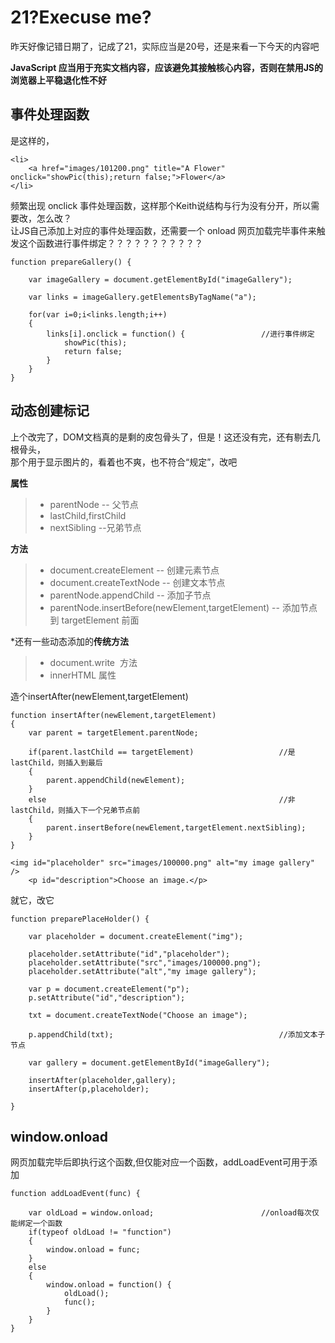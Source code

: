 # 21?Execuse me? 

昨天好像记错日期了，记成了21，实际应当是20号，还是来看一下今天的内容吧

**JavaScript 应当用于充实文档内容，应该避免其接触核心内容，否则在禁用JS的浏览器上平稳退化性不好**

## 事件处理函数  
是这样的，  
```
<li>
	<a href="images/101200.png" title="A Flower" onclick="showPic(this);return false;">Flower</a>
</li>
```  

频繁出现 onclick 事件处理函数，这样那个Keith说结构与行为没有分开，所以需要改，怎么改？  
让JS自己添加上对应的事件处理函数，还需要一个 onload 网页加载完毕事件来触发这个函数进行事件绑定？？？？？？？？？？？  
```
function prepareGallery() {

	var imageGallery = document.getElementById("imageGallery");

	var links = imageGallery.getElementsByTagName("a");

	for(var i=0;i<links.length;i++)
	{
		links[i].onclick = function() {					//进行事件绑定
			showPic(this);
			return false;
		}
	}
}
```  

## 动态创建标记

上个改完了，DOM文档真的是剩的皮包骨头了，但是！这还没有完，还有剔去几根骨头，  
那个用于显示图片的，看着也不爽，也不符合“规定”，改吧 

**属性**  
> - parentNode -- 父节点  
> - lastChild,firstChild  
> - nextSibling --兄弟节点

**方法**  
> - document.createElement  -- 创建元素节点  
> - document.createTextNode -- 创建文本节点  
> - parentNode.appendChild  -- 添加子节点  
> - parentNode.insertBefore(newElement,targetElement) -- 添加节点到 targetElement 前面  

*还有一些动态添加的**传统方法**  
> - document.write  方法  
> - innerHTML 属性　


造个insertAfter(newElement,targetElement)  
```
function insertAfter(newElement,targetElement)
{
	var parent = targetElement.parentNode;

	if(parent.lastChild == targetElement)					//是lastChild，则插入到最后
	{
		parent.appendChild(newElement);
	}
	else 													//非lastChild，则插入下一个兄弟节点前
	{
		parent.insertBefore(newElement,targetElement.nextSibling);
	}
}
```

```
<img id="placeholder" src="images/100000.png" alt="my image gallery" />
	<p id="description">Choose an image.</p>
```

就它，改它  

```
function preparePlaceHolder() {

	var placeholder = document.createElement("img");

	placeholder.setAttribute("id","placeholder");
	placeholder.setAttribute("src","images/100000.png");
	placeholder.setAttribute("alt","my image gallery");

	var p = document.createElement("p");
	p.setAttribute("id","description");

	txt = document.createTextNode("Choose an image");

	p.appendChild(txt);										//添加文本子节点

	var gallery = document.getElementById("imageGallery");

	insertAfter(placeholder,gallery);
	insertAfter(p,placeholder);

}
```  

## window.onload  

网页加载完毕后即执行这个函数,但仅能对应一个函数，addLoadEvent可用于添加 
```
function addLoadEvent(func) {

	var oldLoad = window.onload;						//onload每次仅能绑定一个函数
	if(typeof oldLoad != "function")
	{
		window.onload = func;
	}
	else
	{
		window.onload = function() {
			oldLoad();
			func();
		}
	}
}
```


















